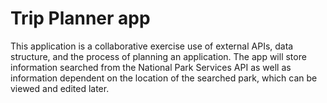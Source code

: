 # Trip Planner app

This application is a collaborative exercise use of external APIs, data structure, and the process of planning an application. The app will store information searched from the National Park Services API as well as information dependent on the location of the searched park, which can be viewed and edited later. 